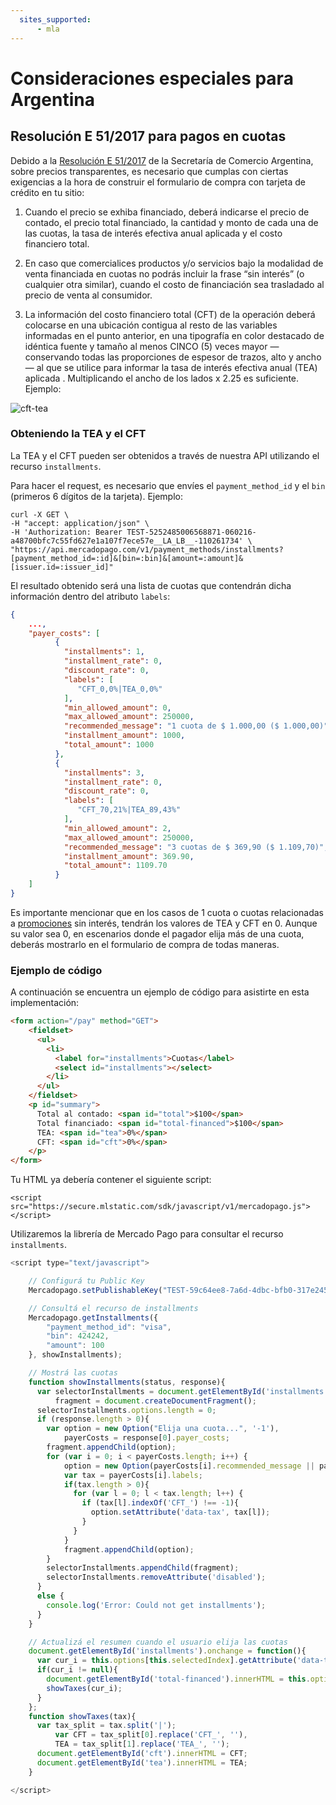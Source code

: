 ```yaml
---
  sites_supported:
      - mla
---
```


# Consideraciones especiales para Argentina

## Resolución E 51/2017 para pagos en cuotas

Debido a la [Resolución E 51/2017](https://www.boletinoficial.gob.ar/#!DetalleNormaBusquedaRapida/158269/20170125/resolucion%2051) de la Secretaría de Comercio Argentina, sobre precios transparentes, es necesario que cumplas con ciertas exigencias a la hora de construir el formulario de compra con tarjeta de crédito en tu sitio:

1. Cuando el precio se exhiba financiado, deberá indicarse el precio de contado, el precio total financiado, la cantidad y monto de cada una de las cuotas, la tasa de interés efectiva anual aplicada y el costo financiero total.

2. En caso que comercialices productos y/o servicios bajo la modalidad de venta financiada en cuotas no podrás incluir la frase “sin interés” (o cualquier otra similar), cuando el costo de financiación sea trasladado al precio de venta al consumidor.

3. La información del costo financiero total (CFT) de la operación deberá colocarse en una ubicación contigua al resto de las variables informadas en el punto anterior, en una tipografía en color destacado de idéntica fuente y tamaño al menos CINCO (5) veces mayor —conservando todas las proporciones de espesor de trazos, alto y ancho— al que se utilice para informar la tasa de interés efectiva anual (TEA) aplicada . Multiplicando el ancho de los lados x 2.25 es suficiente. Ejemplo:

![cft-tea](https://secure.mlstatic.com/developers/site/cloud/assets/misc/tea-cft.png)

### Obteniendo la TEA y el CFT

La TEA y el CFT pueden ser obtenidos a través de nuestra API utilizando el recurso `installments`.

Para hacer el request, es necesario que envíes el `payment_method_id` y el `bin` (primeros 6 dígitos de la tarjeta). Ejemplo:

```
curl -X GET \
-H "accept: application/json" \
-H 'Authorization: Bearer TEST-5252485006568871-060216-a48700bfc7c55fd627e1a107f7ece57e__LA_LB__-110261734' \
"https://api.mercadopago.com/v1/payment_methods/installments?[payment_method_id=:id]&[bin=:bin]&[amount=:amount]&[issuer.id=:issuer_id]"
```

El resultado obtenido será una lista de cuotas que contendrán dicha información dentro del atributo `labels`:

```json
{
	...,
    "payer_costs": [
          {
            "installments": 1,
            "installment_rate": 0,
            "discount_rate": 0,
            "labels": [
               "CFT_0,0%|TEA_0,0%"
            ],
            "min_allowed_amount": 0,
            "max_allowed_amount": 250000,
            "recommended_message": "1 cuota de $ 1.000,00 ($ 1.000,00)",
            "installment_amount": 1000,
            "total_amount": 1000
          },
          {
            "installments": 3,
            "installment_rate": 0,
            "discount_rate": 0,
            "labels": [
               "CFT_70,21%|TEA_89,43%"
            ],
            "min_allowed_amount": 2,
            "max_allowed_amount": 250000,
            "recommended_message": "3 cuotas de $ 369,90 ($ 1.109,70)",
            "installment_amount": 369.90,
            "total_amount": 1109.70
          }
    ]
}
```

Es importante mencionar que en los casos de 1 cuota o cuotas relacionadas a [promociones](https://www.mercadopago.com.ar/promociones) sin interés, tendrán los valores de TEA y CFT en 0. Aunque su valor sea 0, en escenarios donde el pagador elija más de una cuota, deberás mostrarlo en el formulario de compra de todas maneras.

### Ejemplo de código

A continuación se encuentra un ejemplo de código para asistirte en esta implementación:

```html
<form action="/pay" method="GET">
    <fieldset>
      <ul>
        <li>
          <label for="installments">Cuotas</label>
          <select id="installments"></select>
        </li>
      </ul>
    </fieldset>
    <p id="summary">
      Total al contado: <span id="total">$100</span>
      Total financiado: <span id="total-financed">$100</span>
      TEA: <span id="tea">0%</span>
      CFT: <span id="cft">0%</span>
    </p>
</form>
```


Tu HTML ya debería contener el siguiente script:

```
<script src="https://secure.mlstatic.com/sdk/javascript/v1/mercadopago.js"></script>
```

Utilizaremos la librería de Mercado Pago para consultar el recurso `installments`.

```javascript
<script type="text/javascript">

    // Configurá tu Public Key
    Mercadopago.setPublishableKey("TEST-59c64ee8-7a6d-4dbc-bfb0-317e24534eea");

    // Consultá el recurso de installments
    Mercadopago.getInstallments({
        "payment_method_id": "visa",
        "bin": 424242,
        "amount": 100
    }, showInstallments);

    // Mostrá las cuotas
    function showInstallments(status, response){
      var selectorInstallments = document.getElementById('installments'),
          fragment = document.createDocumentFragment();
      selectorInstallments.options.length = 0;
      if (response.length > 0){
        var option = new Option("Elija una cuota...", '-1'),
            payerCosts = response[0].payer_costs;
        fragment.appendChild(option);
        for (var i = 0; i < payerCosts.length; i++) {
            option = new Option(payerCosts[i].recommended_message || payerCosts[i].installments, payerCosts[i].installments);
            var tax = payerCosts[i].labels;
            if(tax.length > 0){
              for (var l = 0; l < tax.length; l++) {
                if (tax[l].indexOf('CFT_') !== -1){
                  option.setAttribute('data-tax', tax[l]);
                }
              }
            }
            fragment.appendChild(option);
        }
        selectorInstallments.appendChild(fragment);
        selectorInstallments.removeAttribute('disabled');
      }
      else {
        console.log('Error: Could not get installments');
      }
    }

    // Actualizá el resumen cuando el usuario elija las cuotas
    document.getElementById('installments').onchange = function(){
      var cur_i = this.options[this.selectedIndex].getAttribute('data-tax');
      if(cur_i != null){
        document.getElementById('total-financed').innerHTML = this.options[this.selectedIndex].text;
        showTaxes(cur_i);
      }
    };
    function showTaxes(tax){
      var tax_split = tax.split('|');
          var CFT = tax_split[0].replace('CFT_', ''),
          TEA = tax_split[1].replace('TEA_', '');
      document.getElementById('cft').innerHTML = CFT;
      document.getElementById('tea').innerHTML = TEA;
    }

</script>
```

